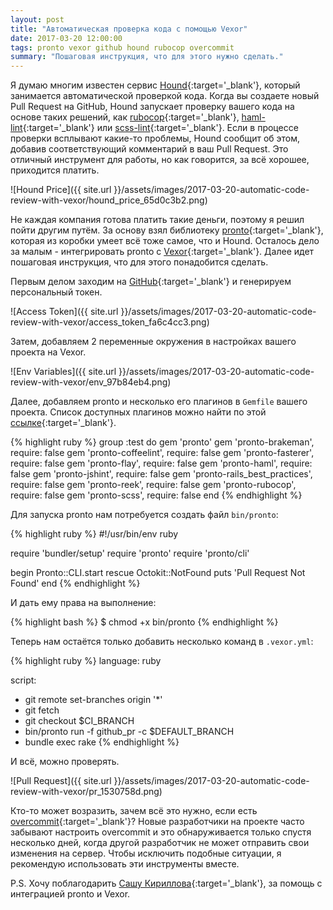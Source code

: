 ```yaml
---
layout: post
title: "Автоматическая проверка кода с помощью Vexor"
date: 2017-03-20 12:00:00
tags: pronto vexor github hound rubocop overcommit
summary: "Пошаговая инструкция, что для этого нужно сделать."
---
```


Я думаю многим известен сервис [Hound](https://houndci.com/){:target='_blank'}, который занимается автоматической проверкой кода. Когда вы создаете новый Pull Request на GitHub, Hound запускает проверку вашего кода на основе таких решений, как [rubocop](https://github.com/bbatsov/rubocop){:target='_blank'}, [haml-lint](https://github.com/brigade/haml-lint){:target='_blank'} или [scss-lint](https://github.com/brigade/scss-lint){:target='_blank'}. Если в процессе проверки всплывают какие-то проблемы, Hound сообщит об этом, добавив соответствующий комментарий в ваш Pull Request. Это отличный инструмент для работы, но как говорится, за всё хорошее, приходится платить.

![Hound Price]({{ site.url }}/assets/images/2017-03-20-automatic-code-review-with-vexor/hound_price_65d0c3b2.png)

Не каждая компания готова платить такие деньги, поэтому я решил пойти другим путём. За основу взял библиотеку [pronto](https://github.com/mmozuras/pronto){:target='_blank'}, которая из коробки умеет всё тоже самое, что и Hound. Осталось дело за малым - интегрировать pronto с [Vexor](https://vexor.io/){:target='_blank'}. Далее идет пошаговая инструкция, что для этого понадобится сделать.

Первым делом заходим на [GitHub](https://github.com/settings/tokens/new){:target='_blank'} и генерируем персональный токен.

![Access Token]({{ site.url }}/assets/images/2017-03-20-automatic-code-review-with-vexor/access_token_fa6c4cc3.png)

Затем, добавляем 2 переменные окружения в настройках вашего проекта на Vexor.

![Env Variables]({{ site.url }}/assets/images/2017-03-20-automatic-code-review-with-vexor/env_97b84eb4.png)

Далее, добавляем pronto и несколько его плагинов в `Gemfile` вашего проекта. Список доступных плагинов можно найти по этой [ссылке](https://github.com/mmozuras/pronto#runners){:target='_blank'}.

{% highlight ruby %}
group :test do
  gem 'pronto'
  gem 'pronto-brakeman', require: false
  gem 'pronto-coffeelint', require: false
  gem 'pronto-fasterer', require: false
  gem 'pronto-flay', require: false
  gem 'pronto-haml', require: false
  gem 'pronto-jshint', require: false
  gem 'pronto-rails_best_practices', require: false
  gem 'pronto-reek', require: false
  gem 'pronto-rubocop', require: false
  gem 'pronto-scss', require: false
end
{% endhighlight %}

Для запуска pronto нам потребуется создать файл `bin/pronto`:

{% highlight ruby %}
#!/usr/bin/env ruby

require 'bundler/setup'
require 'pronto'
require 'pronto/cli'

begin
  Pronto::CLI.start
rescue Octokit::NotFound
  puts 'Pull Request Not Found'
end
{% endhighlight %}

И дать ему права на выполнение:

{% highlight bash %}
$ chmod +x bin/pronto
{% endhighlight %}

Теперь нам остаётся только добавить несколько команд в `.vexor.yml`:

{% highlight ruby %}
language: ruby

script:
  - git remote set-branches origin '*'
  - git fetch
  - git checkout $CI_BRANCH
  - bin/pronto run -f github_pr -c $DEFAULT_BRANCH
  - bundle exec rake
{% endhighlight %}

И всё, можно проверять.

![Pull Request]({{ site.url }}/assets/images/2017-03-20-automatic-code-review-with-vexor/pr_1530758d.png)

Кто-то может возразить, зачем всё это нужно, если есть [overcommit](https://github.com/brigade/overcommit){:target='_blank'}? Новые разработчики на проекте часто забывают настроить overcommit и это обнаруживается только спустя несколько дней, когда другой разработчик не может отправить свои изменения на сервер. Чтобы исключить подобные ситуации, я рекомендую использовать эти инструменты вместе.

P.S. Хочу поблагодарить [Сашу Кириллова](https://github.com/saratovsource){:target='_blank'}, за помощь с интеграцией pronto и Vexor.
